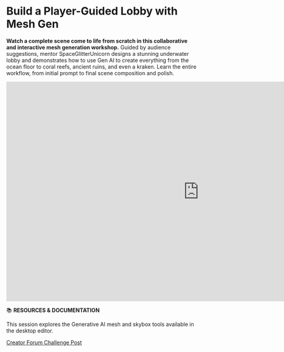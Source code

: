 # Build a Player-Guided Lobby with Mesh Gen
**Watch a complete scene come to life from scratch in this collaborative and interactive mesh generation workshop.** Guided by audience suggestions, mentor SpaceGlitterUnicorn designs a stunning underwater lobby and demonstrates how to use Gen AI to create everything from the ocean floor to coral reefs, ancient ruins, and even a kraken. Learn the entire workflow, from initial prompt to final scene composition and polish.

<iframe width="1014" height="579" src="https://www.youtube.com/embed/rz58u1nEeIw" title="World Creation using Mesh Gen with SpaceGlitterUnicorn" frameborder="0" allow="accelerometer; autoplay; clipboard-write; encrypted-media; gyroscope; picture-in-picture; web-share" referrerpolicy="strict-origin-when-cross-origin" allowfullscreen></iframe>

📚 **RESOURCES & DOCUMENTATION**

This session explores the Generative AI mesh and skybox tools available in the desktop editor.

[Creator Forum Challenge Post](https://communityforums.atmeta.com/t5/Events-Competitions/Creator-Challenge-8-Mesh-Magic-GenAI-Scene-Design/td-p/1314538)